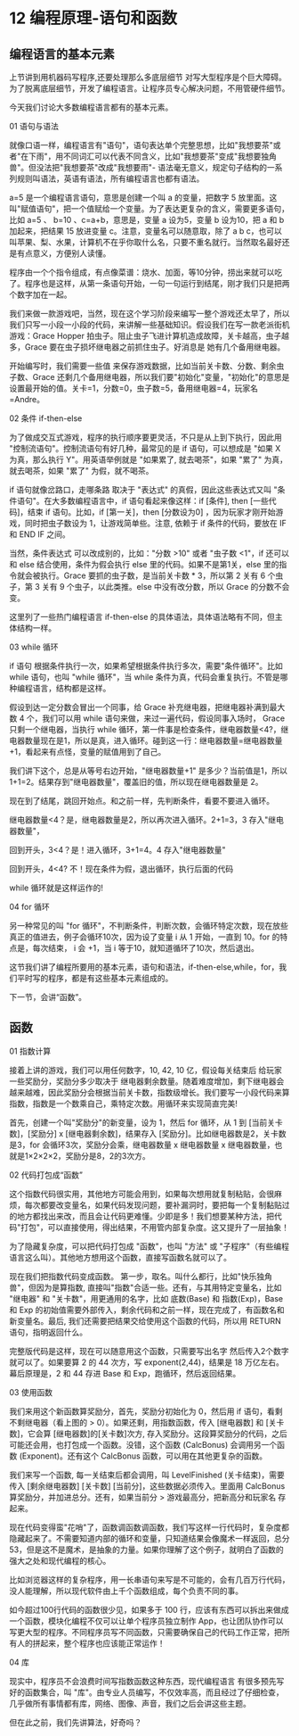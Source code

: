 # 12 编程原理-语句和函数

## 编程语言的基本元素

上节讲到用机器码写程序,还要处理那么多底层细节  对写大型程序是个巨大障碍。为了脱离底层细节，开发了编程语言。让程序员专心解决问题，不用管硬件细节。

今天我们讨论大多数编程语言都有的基本元素。

01
语句与语法


就像口语一样，编程语言有"语句"，语句表达单个完整思想，比如"我想要茶"或者"在下雨"，用不同词汇可以代表不同含义，比如"我想要茶"变成"我想要独角兽"。但没法把"我想要茶"改成"我想要雨"- 语法毫无意义，规定句子结构的一系列规则叫语法，英语有语法，所有编程语言也都有语法。

a=5 是一个编程语言语句，意思是创建一个叫 a 的变量，把数字 5 放里面。这叫"赋值语句"，把一个值赋给一个变量。为了表达更复杂的含义，需要更多语句，比如 a=5 、 b=10 、c=a+b，意思是，变量 a 设为5，变量 b 设为10，把 a 和 b 加起来，把结果 15 放进变量 c。注意，变量名可以随意取，除了 a b c，也可以叫苹果、梨、水果，计算机不在乎你取什么名，只要不重名就行。当然取名最好还是有点意义，方便别人读懂。

程序由一个个指令组成，有点像菜谱：烧水、加面，等10分钟，捞出来就可以吃了。程序也是这样，从第一条语句开始，一句一句运行到结尾，刚才我们只是把两个数字加在一起。

我们来做一款游戏吧，当然，现在这个学习阶段来编写一整个游戏还太早了，所以我们只写一小段一小段的代码，来讲解一些基础知识。假设我们在写一款老派街机游戏：Grace Hopper 拍虫子。阻止虫子飞进计算机造成故障，关卡越高，虫子越多，Grace 要在虫子损坏继电器之前抓住虫子。好消息是  她有几个备用继电器。

开始编写时，我们需要一些值 来保存游戏数据，比如当前关卡数、分数、剩余虫子数、Grace 还剩几个备用继电器，所以我们要"初始化"变量，"初始化"的意思是设置最开始的值。关卡=1，分数=0，虫子数=5，备用继电器=4，玩家名=Andre。

02
条件 if-then-else


为了做成交互式游戏，程序的执行顺序要更灵活，不只是从上到下执行，因此用 "控制流语句"。控制流语句有好几种，最常见的是 if 语句，可以想成是 "如果 X 为真，那么执行 Y"。用英语举例就是 "如果累了, 就去喝茶"，如果 "累了" 为真，就去喝茶，如果 "累了" 为假，就不喝茶。

if 语句就像岔路口，走哪条路  取决于 "表达式" 的真假，因此这些表达式又叫 "条件语句"。在大多数编程语言中，if 语句看起来像这样：if [条件], then [一些代码]，结束 if 语句。比如，if [第一关]，then [分数设为0] ，因为玩家才刚开始游戏，同时把虫子数设为 1，让游戏简单些。注意, 依赖于 if 条件的代码，要放在 IF 和 END IF 之间。

当然，条件表达式 可以改成别的，比如："分数 >10" 或者 "虫子数 <1"，if 还可以和 else 结合使用，条件为假会执行 else 里的代码。如果不是第1关，else 里的指令就会被执行。Grace 要抓的虫子数，是当前关卡数 * 3，所以第 2 关有 6 个虫子，第 3 关有 9 个虫子，以此类推。else 中没有改分数，所以 Grace 的分数不会变。

这里列了一些热门编程语言  if-then-else 的具体语法，具体语法略有不同，但主体结构一样。

03
while 循环


if 语句 根据条件执行一次，如果希望根据条件执行多次，需要"条件循环"。比如 while 语句，也叫 "while 循环"，当 while 条件为真，代码会重复执行。不管是哪种编程语言，结构都是这样。

假设到达一定分数会冒出一个同事，给 Grace 补充继电器，把继电器补满到最大数 4 个，我们可以用 while 语句来做，来过一遍代码，假设同事入场时， Grace 只剩一个继电器，当执行 while 循环，第一件事是检查条件，继电器数量<4?，继电器数量现在是1，所以是真，进入循环。碰到这一行：继电器数量=继电器数量+1，看起来有点怪，变量的赋值用到了自己。

我们讲下这个，总是从等号右边开始，"继电器数量+1" 是多少？当前值是1，所以 1+1=2。结果存到"继电器数量"，覆盖旧的值，所以现在继电器数量是 2。

现在到了结尾，跳回开始点。和之前一样，先判断条件，看要不要进入循环。

继电器数量<4？是，继电器数量是2，所以再次进入循环。2+1=3，3 存入"继电器数量"，

回到开头，3<4？是！进入循环，3+1=4。4 存入"继电器数量"

回到开头，4<4? 不！现在条件为假，退出循环，执行后面的代码

while 循环就是这样运作的!

04
for 循环


另一种常见的叫 "for 循环"，不判断条件，判断次数，会循环特定次数，现在放些真正的值进去，例子会循环10次，因为设了变量 i 从 1 开始，一直到 10。for 的特点是，每次结束， i 会 +1，当 i 等于10，就知道循环了10次，然后退出。



这节我们讲了编程所要用的基本元素，语句和语法，if-then-else,while，for，我们平时写的程序，都是有这些基本元素组成的。



下一节，会讲“函数”。



## 函数

01
指数计算


接着上讲的游戏，我们可以用任何数字，10, 42, 10 亿，假设每关结束后  给玩家一些奖励分，奖励分多少取决于 继电器剩余数量。随着难度增加，剩下继电器会越来越难，因此奖励分会根据当前关卡数，指数级增长。我们要写一小段代码来算指数，指数是一个数乘自己，乘特定次数。用循环来实现简直完美!

首先，创建一个叫"奖励分"的新变量，设为 1，然后 for 循环，从 1 到 [当前关卡数]，[奖励分] x [继电器剩余数]，结果存入 [奖励分]。比如继电器数是2，关卡数是3，for 会循环3次，奖励分会乘，继电器数量 x 继电器数量 x 继电器数量，也就是1×2×2×2，奖励分是8，2的3次方。

02
代码打包成“函数”


这个指数代码很实用，其他地方可能会用到，如果每次想用就复制粘贴，会很麻烦，每次都要改变量名，如果代码发现问题，要补漏洞时，要把每一个复制黏贴过的地方都找出来改，而且会让代码更难懂。少即是多！我们想要某种方法，把代码"打包"，可以直接使用，得出结果，不用管内部复杂度。这又提升了一层抽象！

为了隐藏复杂度，可以把代码打包成 "函数"，也叫 "方法" 或 "子程序"（有些编程语言这么叫）。其他地方想用这个函数，直接写函数名就可以了。

现在我们把指数代码变成函数。 第一步，取名。叫什么都行，比如"快乐独角兽"，但因为是算指数,  直接叫"指数"合适一些。还有，与其用特定变量名，比如 "继电器" 和 "关卡数"，用更通用的名字，比如 底数(Base) 和 指数(Exp)，Base 和 Exp 的初始值需要外部传入，剩余代码和之前一样，现在完成了，有函数名和新变量名。最后, 我们还需要把结果交给使用这个函数的代码，所以用 RETURN 语句，指明返回什么。

完整版代码是这样，现在可以随意用这个函数，只需要写出名字 然后传入2个数字  就可以了。如果要算 2 的 44 次方，写 exponent(2,44)，结果是 18 万亿左右。幕后原理是，2 和 44 存进 Base 和 Exp，跑循环，然后返回结果。

03
使用函数


我们来用这个新函数算奖励分，首先，奖励分初始化为 0，然后用 if 语句，看剩不剩继电器（看上图的 > 0）。如果还剩，用指数函数，传入 [继电器数] 和 [关卡数]，它会算 [继电器数]的[关卡数]次方,  存入奖励分。这段算奖励分的代码，之后可能还会用，也打包成一个函数。没错，这个函数 (CalcBonus) 会调用另一个函数 (Exponent)。还有这个 CalcBonus 函数，可以用在其他更复杂的函数。

我们来写一个函数, 每一关结束后都会调用，叫 LevelFinished (关卡结束)，需要传入 [剩余继电器数]  [关卡数] [当前分]，这些数据必须传入。里面用 CalcBonus 算奖励分，并加进总分。还有，如果当前分 > 游戏最高分，把新高分和玩家名 存起来。

现在代码变得蛮"花哨"了，函数调函数调函数，我们写这样一行代码时，复杂度都隐藏起来了。不需要知道内部的循环和变量，只知道结果会像魔术一样返回，总分 53，但是这不是魔术，是抽象的力量。如果你理解了这个例子，就明白了函数的强大之处和现代编程的核心。

比如浏览器这样的复杂程序，用一长串语句来写是不可能的，会有几百万行代码，没人能理解，所以现代软件由上千个函数组成，每个负责不同的事。

如今超过100行代码的函数很少见，如果多于 100 行，应该有东西可以拆出来做成一个函数，模块化编程不仅可以让单个程序员独立制作 App，也让团队协作可以写更大型的程序。不同程序员写不同函数，只需要确保自己的代码工作正常，把所有人的拼起来，整个程序也应该能正常运作！

04
库


现实中，程序员不会浪费时间写指数函数这种东西，现代编程语言 有很多预先写好的函数集合，叫 "库"。由专业人员编写，不仅效率高，而且经过了仔细检查，几乎做所有事情都有库，网络、图像、声音，我们之后会讲这些主题。

但在此之前，我们先讲算法，好奇吗？

